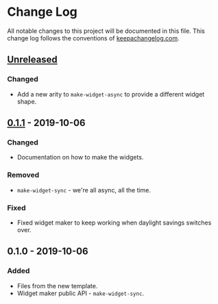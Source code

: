 # Change Log
All notable changes to this project will be documented in this file. This change log follows the conventions of [keepachangelog.com](http://keepachangelog.com/).

## [Unreleased]
### Changed
- Add a new arity to `make-widget-async` to provide a different widget shape.

## [0.1.1] - 2019-10-06
### Changed
- Documentation on how to make the widgets.

### Removed
- `make-widget-sync` - we're all async, all the time.

### Fixed
- Fixed widget maker to keep working when daylight savings switches over.

## 0.1.0 - 2019-10-06
### Added
- Files from the new template.
- Widget maker public API - `make-widget-sync`.

[Unreleased]: https://github.com/your-name/prob-stats-general/compare/0.1.1...HEAD
[0.1.1]: https://github.com/your-name/prob-stats-general/compare/0.1.0...0.1.1
